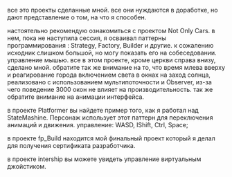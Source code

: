 все это проекты сделанные мной. все они нуждаются в доработке, но дают представление о том, на что я способен.

настоятельно рекомендую ознакомиться с проектом Not Only Cars. в нем, пока не наступила сессия, я осваивал паттерны программирования : Strategy, Factory, Builder и другие. к сожалению исходник слишком большой, но могу показать его на собеседовании. управление мышью. все в этом проекте, кроме церкви справа внизу, сделано мной.
обратите так же внимание на то, что время млева вверху и реагирование города включением света в окнах на заход солнца, реализовано с использованием мультипоточности и Observer, из-за чего поведение 3000 окон не влияет на производительность.
так же обратите внимание на анимации интерфейса.

в проекте Platformer вы найдете пример того, как я работал над StateMashine. Персонаж использует этот паттерн для переключения анимаций и движения. управление: WASD, lShift, Ctrl, Space;

в проекте fp_Build находится мой финальный проект который я делал для получения сертификата разработчика.

в проекте intership вы можете увидеть управление виртуальным джойстиком.

